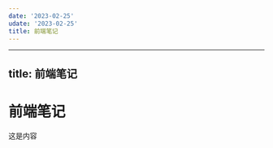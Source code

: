 ```yaml
---
date: '2023-02-25'
udate: '2023-02-25'
title: 前端笔记
---
```


  ----
  title: 前端笔记
  ---
  # 前端笔记
  这是内容
  
